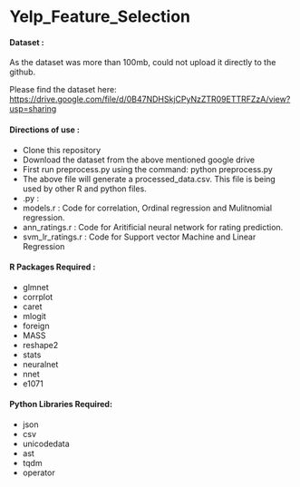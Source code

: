 # Yelp_Feature_Selection

#### Dataset :
As the dataset was more than 100mb, could not upload it directly to the github.

Please find the dataset here:
https://drive.google.com/file/d/0B47NDHSkjCPyNzZTR09ETTRFZzA/view?usp=sharing

#### Directions of use :
- Clone this repository
- Download the dataset from the above mentioned google drive
- First run preprocess.py using the command: python preprocess.py
- The above file will generate a processed_data.csv. This file is being used by other R and python files.
- .py :
- models.r : Code for correlation, Ordinal regression and Mulitnomial regression.
- ann_ratings.r : Code for Aritificial neural network for rating prediction. 
- svm_lr_ratings.r : Code for Support vector Machine and Linear Regression


#### R Packages Required : 
- glmnet
- corrplot
- caret
- mlogit
- foreign
- MASS
- reshape2
- stats
- neuralnet
- nnet
- e1071

#### Python Libraries Required:
- json
- csv
- unicodedata
- ast
- tqdm
- operator
